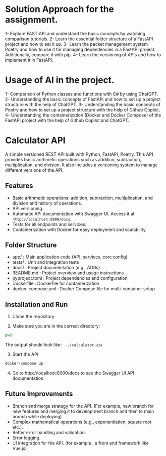 # Solution Approach for the assignment.
1- Explore FAST API and understand the basic concepts by watching comparison tutorials.
2- Learn the essential folder structure of a FastAPI project and how to set it up.
3- Learn the packet management system Poetry and how to use it for managing dependencies in a FastAPI project. Additionally, compare it with pip.
4- Learn the versioning of APIs and how to implement it in FastAPI.

# Usage of AI in the project.
1- Comparison of Python classes and functions with C# by using ChatGPT.
2- Understanding the basic concepts of FastAPI and how to set up a project structure with the help of ChatGPT.
3- Understanding the basic concepts of Poetry and how to set up a project structure with the help of Github Copilot.
4- Understanding the containerization (Docker and Docker Compose) of the FastAPI project with the help of Github Copilot and ChatGPT.

# Calculator API
A simple versioned REST API built with Python, FastAPI, Poetry.
This API provides basic arithmetic operations such as addition, subtraction, multiplication, and division. It also includes a versioning system to manage different versions of the API.

## Features
- Basic arithmetic operations: addition, subtraction, multiplication, and division and history of operations.
- API versioning.
- Automatic API documentation with Swagger UI. Access it at `http://localhost:8000/docs`.
- Tests for all endpoints and services.
- Containerization with Docker for easy deployment and scalability.

## Folder Structure 
- app/         : Main application code (API, services, core config)
- tests/       : Unit and integration tests
- docs/        : Project documentation (e.g., ADRs)
- README.md    : Project overview and usage instructions
- pyproject.toml : Project dependencies and configuration
- Dockerfile   : Dockerfile for containerization
- docker-compose.yml : Docker Compose file for multi-container setup


## Installation and Run

1. Clone the repository

2. Make sure you are in the correct directory:

```bash
pwd
```
   The output should look like: `.../calculator-api`

3. Start the API 
```bash
docker-compose up
```
4. Go to http://localhost:8000/docs to see the Swagger UI API documentation.


## Future Improvements
-  Branch and merge strategy for the API. (For example, new branch for new features and merging it to development branch and then to main branch while deploying)
-  Complex mathematical operations (e.g., exponentiation, square root, etc.).
-  Better error handling and validation.
-  Error logging.
-  UI integration for the API. (for example , a front end framework like Vue.js)